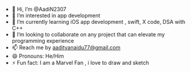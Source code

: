 - 👋 Hi, I’m @AadiN2307
- 👀 I’m interested in app development 
- 🌱 I’m currently learning iOS app development , swift, X code, DSA with C++
- 💞️ I’m looking to collaborate on any project that can elevate my programming experience
- 📫 Reach me by aadityanaidu77@gmail.com
- 😄 Pronouns: He/Him
- ⚡ Fun fact: I am a Marvel Fan , i love to draw and sketch 

<!---
AadiN2307/AadiN2307 is a ✨ special ✨ repository because its `README.md` (this file) appears on your GitHub profile.
You can click the Preview link to take a look at your changes.
--->
